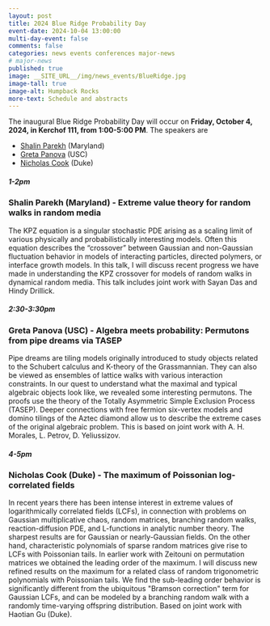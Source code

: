 ```yaml
---
layout: post
title: 2024 Blue Ridge Probability Day
event-date: 2024-10-04 13:00:00
multi-day-event: false
comments: false
categories: news events conferences major-news
# major-news
published: true
image: __SITE_URL__/img/news_events/BlueRidge.jpg
image-tall: true
image-alt: Humpback Rocks
more-text: Schedule and abstracts
---
```


The inaugural Blue Ridge Probability Day will occur on <b>Friday, October 4, 2024, in Kerchof 111, from 1:00-5:00 PM</b>. The speakers are 
- [Shalin Parekh](https://terpconnect.umd.edu/~parekh/main.html) (Maryland)
- [Greta Panova](https://sites.google.com/usc.edu/gpanova/home) (USC)
- [Nicholas Cook](https://services.math.duke.edu/~nickcook/) (Duke)

<!--more-->

##### 1-2pm 
### Shalin Parekh (Maryland) - Extreme value theory for random walks in random media

The KPZ equation is a singular stochastic PDE arising as a scaling limit of various physically and probabilistically interesting models. Often this equation describes the “crossover” between Gaussian and non-Gaussian fluctuation behavior in models of interacting particles, directed polymers, or interface growth models. In this talk, I will discuss recent progress we have made in understanding the KPZ crossover for models of random walks in dynamical random media. This talk includes joint work with Sayan Das and Hindy Drillick.

##### 2:30-3:30pm
### Greta Panova (USC) - Algebra meets probability: Permutons from pipe dreams via TASEP

Pipe dreams are tiling models originally introduced to study objects related to the Schubert calculus and K-theory of the Grassmannian. They can also be viewed as ensembles of lattice walks with various interaction constraints. In our quest to understand what the maximal and typical algebraic objects look like, we revealed some interesting permutons. The proofs use the theory of the Totally Asymmetric Simple Exclusion Process (TASEP). Deeper connections with free fermion six-vertex models and domino tilings of the Aztec diamond allow us to describe the extreme cases of the original algebraic problem.
This is based on joint work with A. H. Morales, L. Petrov, D. Yeliussizov.

##### 4-5pm
### Nicholas Cook (Duke) - The maximum of Poissonian log-correlated fields
In recent years there has been intense interest in extreme values of logarithmically correlated fields (LCFs), in connection with problems on Gaussian multiplicative chaos, random matrices, branching random walks, reaction-diffusion PDE, and L-functions in analytic number theory. The sharpest results are for Gaussian or nearly-Gaussian fields. On the other hand, characteristic polynomials of sparse random matrices give rise to LCFs with Poissonian tails. In earlier work with Zeitouni on permutation matrices we obtained the leading order of the maximum. I will discuss new refined results on the maximum for a related class of random trigonometric polynomials with Poissonian tails. We find the sub-leading order behavior is significantly different from the ubiquitous "Bramson correction" term for Gaussian LCFs, and can be modeled by a branching random walk with a randomly time-varying offspring distribution. Based on joint work with Haotian Gu (Duke). 
